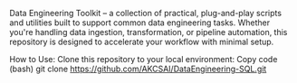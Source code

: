 Data Engineering Toolkit – a collection of practical, plug-and-play scripts and utilities built to support common data engineering tasks. 
Whether you're handling data ingestion, transformation, or pipeline automation, this repository is designed to accelerate your workflow with minimal setup.

How to Use: Clone this repository to your local environment:
Copy code (bash) git clone https://github.com/AKCSAI/DataEngineering-SQL.git
